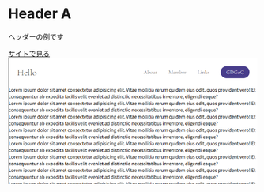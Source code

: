 # Header A

ヘッダーの例です

<a href="https://kanadesisido.github.io/welcome-gdgoc-2025/Header/Header_A/index.html">サイトで見る</a><br/>
![](./screenshot.png)

